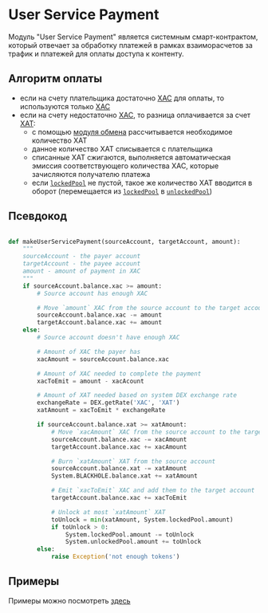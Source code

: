 # User Service Payment

Модуль "User Service Payment" является системным смарт-контрактом, который отвечает за
обработку платежей в рамках взаиморасчетов за трафик и платежей для оплаты доступа к контенту.

## Алгоритм оплаты

- если на счету плательщика достаточно [XAC][1] для оплаты, то используются только [XAC][1]
- если на счету недостаточно [XAC][1], то разница оплачивается за счет [XAT][2]:
    - с помощью [модуля обмена][3] рассчитывается необходимое количество XAT
    - данное количество XAT списывается с плательщика
    - списанные XAT сжигаются, выполняется автоматическая эмиссия соответствующего количества XAC, которые зачисляются получателю платежа
    - если [`lockedPool`][5] не пустой, такое же количество XAT вводится в оборот (перемещается из [`lockedPool`][5] в [`unlockedPool`][6])

<!--
- если на счету недостаточно [XAT][2], то разница может оплачиваться за счет [XAS][4]
    - с помощью модуля обмена токенов рассчитывается необходимое количество [XAS][4]
    - данное количество [XAS][4] списывается с плательщика и зачисляется получателю
-->


## Псевдокод

```python

def makeUserServicePayment(sourceAccount, targetAccount, amount):
    """
    sourceAccount - the payer account
    targetAccount - the payee account
    amount - amount of payment in XAC
    """
    if sourceAccount.balance.xac >= amount:
        # Source account has enough XAC

        # Move `amount` XAC from the source account to the target account
        sourceAccount.balance.xac -= amount
        targetAccount.balance.xac += amount
    else:
        # Source account doesn't have enough XAC

        # Amount of XAC the payer has
        xacAmount = sourceAccount.balance.xac

        # Amount of XAC needed to complete the payment
        xacToEmit = amount - xacAcount

        # Amount of XAT needed based on system DEX exchange rate
        exchangeRate = DEX.getRate('XAC', 'XAT')
        xatAmount = xacToEmit * exchangeRate

        if sourceAccount.balance.xat >= xatAmount:
            # Move `xacAmount` XAC from the source account to the target account
            sourceAccount.balance.xac -= xacAmount
            targetAccount.balance.xac += xacAmount

            # Burn `xatAmount` XAT from the source account
            sourceAccount.balance.xat -= xatAmount
            System.BLACKHOLE.balance.xat += xatAmount

            # Emit `xacToEmit` XAC and add them to the target account
            targetAccount.balance.xac += xacToEmit

            # Unlock at most `xatAmount` XAT
            toUnlock = min(xatAmount, System.lockedPool.amount)
            if toUnlock > 0:
                System.lockedPool.amount -= toUnlock
                System.unlockedPool.amount += toUnlock
        else:
            raise Exception('not enough tokens')

```

## Примеры

Примеры можно посмотреть [здесь][7]


[1]: ../system-tokens/ace-coin.md
[2]: ../system-tokens/ace-token.md
[3]: ../system-tokens/exchange.md
[4]: ../system-tokens/ace-asset.md
[5]: ../glossary/system-pools.md#lockedpool
[6]: ../glossary/system-pools.md#unlockedpool
[7]: ../system-tokens/examples.md
